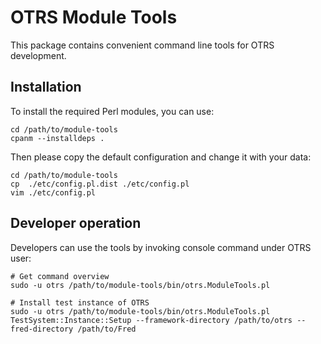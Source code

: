 OTRS Module Tools
=======================================

This package contains convenient command line tools for OTRS development.

Installation
------------

To install the required Perl modules, you can use:

    cd /path/to/module-tools
    cpanm --installdeps .

Then please copy the default configuration and change it with your data:

    cd /path/to/module-tools
    cp  ./etc/config.pl.dist ./etc/config.pl
    vim ./etc/config.pl

Developer operation
-------------------

Developers can use the tools by invoking console command under OTRS user:

    # Get command overview
    sudo -u otrs /path/to/module-tools/bin/otrs.ModuleTools.pl

    # Install test instance of OTRS
    sudo -u otrs /path/to/module-tools/bin/otrs.ModuleTools.pl TestSystem::Instance::Setup --framework-directory /path/to/otrs --fred-directory /path/to/Fred
